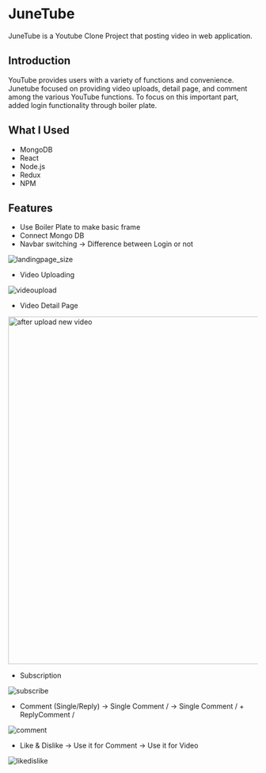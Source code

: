 # JuneTube
JuneTube is a Youtube Clone Project that posting video in web application. 

## Introduction
YouTube provides users with a variety of functions and convenience. Junetube focused on providing video uploads, detail page, and comment among the various YouTube functions. To focus on this important part, added login functionality through boiler plate.

## What I Used
- MongoDB
- React
- Node.js
- Redux
- NPM

## Features
- Use Boiler Plate to make basic frame
- Connect Mongo DB
- Navbar switching
-> Difference between Login or not

![landingpage_size](https://user-images.githubusercontent.com/46692136/177652403-e18208e4-b03d-4b59-97ec-82090f8a4c14.gif)

- Video Uploading

![videoupload](https://user-images.githubusercontent.com/46692136/177652414-70523318-9431-4c8c-8c4f-59bbf0c1820e.gif)

- Video Detail Page

<img width="700" alt="after upload new video" src="https://user-images.githubusercontent.com/46692136/177652392-f8267ac4-3cf0-4da6-9e4f-fbb3bde1d979.png">

- Subscription

![subscribe](https://user-images.githubusercontent.com/46692136/177652412-e4cc9e67-ddda-429f-99a8-3a0d48f20d88.gif)

- Comment (Single/Reply)
-> Single Comment /
-> Single Comment / + ReplyComment /

![comment](https://user-images.githubusercontent.com/46692136/177652400-c94ee919-8d2b-4694-bf83-de0a6a721ab3.gif)

- Like & Dislike
-> Use it for Comment
-> Use it for Video

![likedislike](https://user-images.githubusercontent.com/46692136/177652408-1010a1d5-e30e-42ab-a26b-6e26bc3b58f4.gif)


